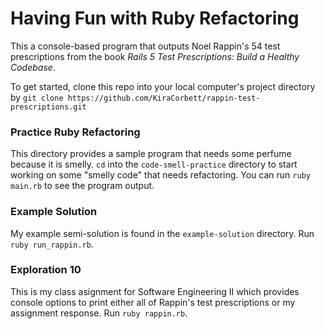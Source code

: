 # Having Fun with Ruby Refactoring

This a console-based program that outputs Noel Rappin's 54 test prescriptions from the book *Rails 5 Test Prescriptions: Build a Healthy Codebase*. 

To get started, clone this repo into your local computer's project directory by `git clone https://github.com/KiraCorbett/rappin-test-prescriptions.git`

### Practice Ruby Refactoring
This directory provides a sample program that needs some perfume because it is smelly. `cd` into the `code-smell-practice` directory to start working on some "smelly code" that needs refactoring. You can run `ruby main.rb` to see the program output.

### Example Solution
My example semi-solution is found in the `example-solution` directory. Run `ruby run_rappin.rb`.

### Exploration 10
This is my class asignment for Software Engineering II which provides console options to print either all of Rappin's test prescriptions or my assignment response. Run `ruby rappin.rb`.